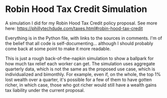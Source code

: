 # Robin Hood Tax Credit Simulation

A simulation I did for my Robin Hood Tax Credit policy proposal. See more here:
https://phillytechdude.com/taxes.html#robin-hood-tax-credit

Everything is in the Python file, with links to the sources in comments. I'm of the belief that all code is self-documenting... although I should probably come back at some point to make it more readable.

This is just a rough back-of-the-napkin simulation to show a ballpark for how much tax relief each worker can get. The simulation uses aggregate quarterly data, which is not the same as the proposed use case, which is individualized and bimonthly. For example, even if, on the whole, the top 1% lost wealth over a quarter, it's possible for a few of them to have gotten richer, in which case, those who got richer would still have a wealth gains tax liability under the current proposal.

